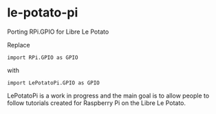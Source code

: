 # le-potato-pi
Porting RPi.GPIO for Libre Le Potato

Replace
```
import RPi.GPIO as GPIO
```

with

```
import LePotatoPi.GPIO as GPIO
```

LePotatoPi is a work in progress and the main goal is to allow people to follow tutorials created for Raspberry Pi on the Libre Le Potato.
